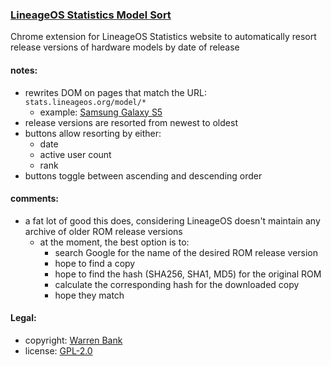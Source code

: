 ### [LineageOS Statistics Model Sort](https://github.com/warren-bank/crx-lineageos-stats-model-sort)

Chrome extension for LineageOS Statistics website to automatically resort release versions of hardware models by date of release

#### notes:

* rewrites DOM on pages that match the URL: `stats.lineageos.org/model/*`
  * example: [Samsung Galaxy S5](https://stats.lineageos.org/model/klte)
* release versions are resorted from newest to oldest
* buttons allow resorting by either:
  * date
  * active user count
  * rank
* buttons toggle between ascending and descending order

#### comments:

* a fat lot of good this does, considering LineageOS doesn't maintain any archive of older ROM release versions
  * at the moment, the best option is to:
    * search Google for the name of the desired ROM release version
    * hope to find a copy
    * hope to find the hash (SHA256, SHA1, MD5) for the original ROM
    * calculate the corresponding hash for the downloaded copy
    * hope they match

#### Legal:

* copyright: [Warren Bank](https://github.com/warren-bank)
* license: [GPL-2.0](https://www.gnu.org/licenses/old-licenses/gpl-2.0.txt)
